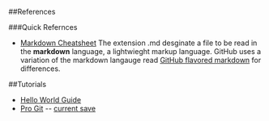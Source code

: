 ##References

###Quick Refernces

- [Markdown Cheatsheet](https://github.com/adam-p/markdown-here/wiki/Markdown-Cheatsheet)
The extension .md desginate a file to be read in the **markdown** language, a lightwieght markup language. GitHub uses a variation of the markdown langauge read [GitHub flavored markdown](https://help.github.com/articles/github-flavored-markdown/) for differences.


##Tutorials

- [Hello World Guide](http://guides.github.com/activities/hello-world)
- [Pro Git](https://git-scm.com/book/en/v2)
-- [current save <time>](https://git-scm.com/book/en/v2/Git-Basics-Getting-a-Git-Repository)
